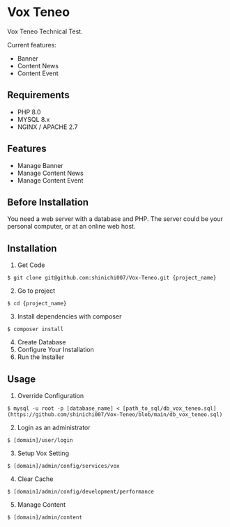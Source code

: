 # Vox Teneo

Vox Teneo Technical Test.

Current features:
- Banner
- Content News
- Content Event

## Requirements
- PHP 8.0
- MYSQL 8.x
- NGINX / APACHE 2.7

## Features

- Manage Banner
- Manage Content News
- Manage Content Event

## Before Installation
You need a web server with a database and PHP. The server could be your personal computer, or at an online web host.

## Installation
1. Get Code
```
$ git clone git@github.com:shinichi007/Vox-Teneo.git {project_name}
```
2. Go to project
```
$ cd {project_name}
```
3. Install dependencies with composer
```
$ composer install
```
4. Create Database
5. Configure Your Installation
6. Run the Installer


## Usage
1. Override Configuration
```
$ mysql -u root -p [database_name] < [path_to_sql/db_vox_teneo.sql](https://github.com/shinichi007/Vox-Teneo/blob/main/db_vox_teneo.sql)
```
2. Login as an administrator
```
$ [domain]/user/login
```
3. Setup Vox Setting
```
$ [domain]/admin/config/services/vox
```
4. Clear Cache
```
$ [domain]/admin/config/development/performance
```
5. Manage Content
```
$ [domain]/admin/content
```
